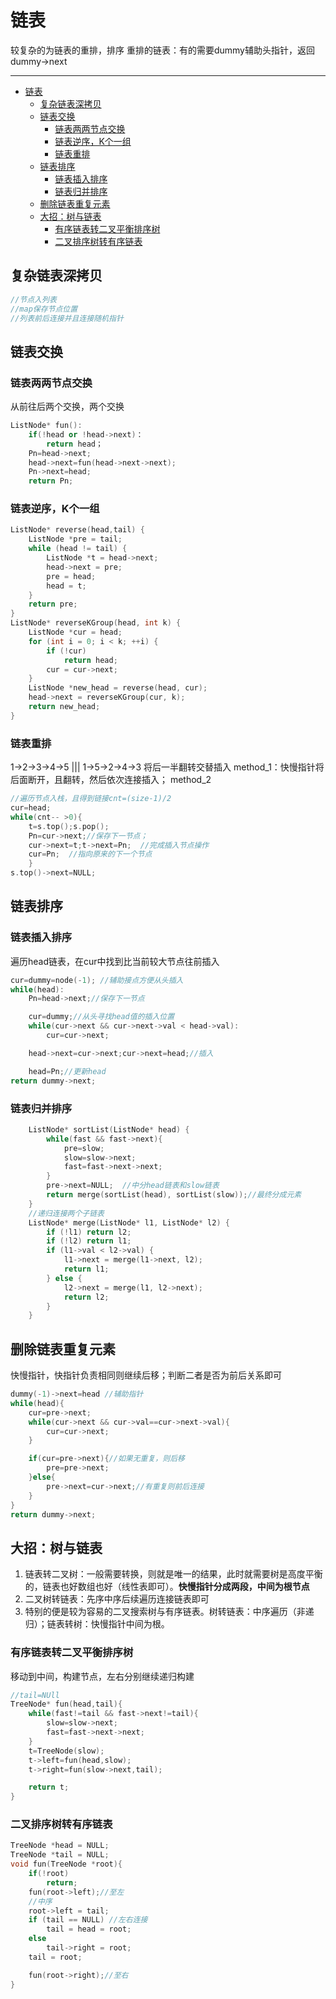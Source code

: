 <a id="markdown-链表" name="链表"></a>
# 链表
较复杂的为链表的重排，排序
重排的链表：有的需要dummy辅助头指针，返回dummy->next

---

<!-- TOC -->

- [链表](#链表)
  - [复杂链表深拷贝](#复杂链表深拷贝)
  - [链表交换](#链表交换)
    - [链表两两节点交换](#链表两两节点交换)
    - [链表逆序，K个一组](#链表逆序k个一组)
    - [链表重排](#链表重排)
  - [链表排序](#链表排序)
    - [链表插入排序](#链表插入排序)
    - [链表归并排序](#链表归并排序)
  - [删除链表重复元素](#删除链表重复元素)
  - [大招：树与链表](#大招树与链表)
    - [有序链表转二叉平衡排序树](#有序链表转二叉平衡排序树)
    - [二叉排序树转有序链表](#二叉排序树转有序链表)

<!-- /TOC -->


<a id="markdown-复杂链表深拷贝" name="复杂链表深拷贝"></a>
## 复杂链表深拷贝

```cpp
//节点入列表
//map保存节点位置
//列表前后连接并且连接随机指针

```


<a id="markdown-链表交换" name="链表交换"></a>
## 链表交换

<a id="markdown-链表两两节点交换" name="链表两两节点交换"></a>
### 链表两两节点交换

从前往后两个交换，两个交换
```cpp
ListNode* fun():
    if(!head or !head->next)：
        return head；
    Pn=head->next;
    head->next=fun(head->next->next);
    Pn->next=head;
    return Pn;
```

<a id="markdown-链表逆序k个一组" name="链表逆序k个一组"></a>
### 链表逆序，K个一组
```cpp
ListNode* reverse(head,tail) {
    ListNode *pre = tail;
    while (head != tail) {
        ListNode *t = head->next;
        head->next = pre;
        pre = head;
        head = t;
    }
    return pre;
}
ListNode* reverseKGroup(head, int k) {
    ListNode *cur = head;
    for (int i = 0; i < k; ++i) {
        if (!cur) 
            return head;
        cur = cur->next;
    }
    ListNode *new_head = reverse(head, cur);
    head->next = reverseKGroup(cur, k);
    return new_head;
}
```

<a id="markdown-链表重排" name="链表重排"></a>
### 链表重排
1->2->3->4->5 ||| 1->5->2->4->3 将后一半翻转交替插入 method_1：快慢指针将后面断开，且翻转，然后依次连接插入；
method_2
```cpp
//遍历节点入栈，且得到链接cnt=(size-1)/2
cur=head;
while(cnt-- >0){
    t=s.top();s.pop();
    Pn=cur->next;//保存下一节点；
    cur->next=t;t->next=Pn;  //完成插入节点操作
    cur=Pn;  //指向原来的下一个节点
    }
s.top()->next=NULL;
```


<a id="markdown-链表排序" name="链表排序"></a>
## 链表排序

<a id="markdown-链表插入排序" name="链表插入排序"></a>
### 链表插入排序
遍历head链表，在cur中找到比当前较大节点往前插入
```cpp
cur=dummy=node(-1); //辅助接点方便从头插入
while(head):
    Pn=head->next;//保存下一节点

    cur=dummy;//从头寻找head值的插入位置
    while(cur->next && cur->next->val < head->val):
        cur=cur->next;

    head->next=cur->next;cur->next=head;//插入

    head=Pn;//更新head
return dummy->next;
```



<a id="markdown-链表归并排序" name="链表归并排序"></a>
### 链表归并排序
```cpp
    ListNode* sortList(ListNode* head) {
        while(fast && fast->next){
            pre=slow;
            slow=slow->next;
            fast=fast->next->next;
        }
        pre->next=NULL;  //中分head链表和slow链表
        return merge(sortList(head), sortList(slow));//最终分成元素
    }
    //递归连接两个子链表
    ListNode* merge(ListNode* l1, ListNode* l2) {
        if (!l1) return l2;
        if (!l2) return l1;
        if (l1->val < l2->val) {
            l1->next = merge(l1->next, l2);
            return l1;
        } else {
            l2->next = merge(l1, l2->next);
            return l2;
        }
    }
```


<a id="markdown-删除链表重复元素" name="删除链表重复元素"></a>
## 删除链表重复元素
快慢指针，快指针负责相同则继续后移；判断二者是否为前后关系即可
```cpp
dummy(-1)->next=head //辅助指针
while(head){
    cur=pre->next;
    while(cur->next && cur->val==cur->next->val){
        cur=cur->next;
    }

    if(cur=pre->next){//如果无重复，则后移
        pre=pre->next;
    }else{
        pre->next=cur->next;//有重复则前后连接
    }
}
return dummy->next;
```


<a id="markdown-大招树与链表" name="大招树与链表"></a>
## 大招：树与链表
1. 链表转二叉树：一般需要转换，则就是唯一的结果，此时就需要树是高度平衡的，链表也好数组也好（线性表即可）。**快慢指针分成两段，中间为根节点**
2. 二叉树转链表：先序中序后续遍历连接链表即可
3. 特别的便是较为容易的二叉搜索树与有序链表。树转链表：中序遍历（非递归）；链表转树：快慢指针中间为根。



<a id="markdown-有序链表转二叉平衡排序树" name="有序链表转二叉平衡排序树"></a>
### 有序链表转二叉平衡排序树
移动到中间，构建节点，左右分别继续递归构建
```cpp
//tail=NUll
TreeNode* fun(head,tail){
    while(fast!=tail && fast->next!=tail){
        slow=slow->next;
        fast=fast->next->next;
    }
    t=TreeNode(slow);
    t->left=fun(head,slow);
    t->right=fun(slow->next,tail);

    return t;
}
```


<a id="markdown-二叉排序树转有序链表" name="二叉排序树转有序链表"></a>
### 二叉排序树转有序链表
```cpp
TreeNode *head = NULL;
TreeNode *tail = NULL;
void fun(TreeNode *root){
	if(!root)
        return;
	fun(root->left);//至左
    //中序
	root->left = tail;
	if (tail == NULL) //左右连接
		tail = head = root;
	else
		tail->right = root;
	tail = root;

	fun(root->right);//至右
}
```